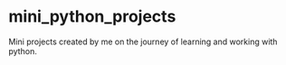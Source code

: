 # mini_python_projects
Mini projects created by me on the journey of learning and working with python.
